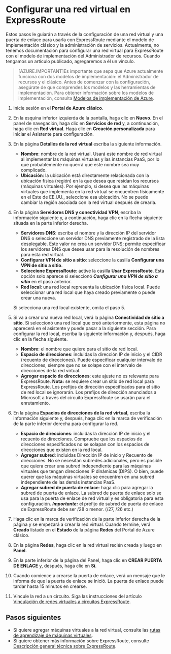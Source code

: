 <properties
   pageTitle="Configurar una red virtual y una puerta de enlace para ExpressRoute | Microsoft Azure"
   description="Este artículo le guiará a través de la configuración de una red virtual (VNet) en ExpressRoute"
   documentationCenter="na"
   services="expressroute"
   authors="cherylmc"
   manager="carolz"
   editor=""
   tags="azure-service-management"/>

<tags 
   ms.service="expressroute"
   ms.devlang="na"
   ms.topic="article" 
   ms.tgt_pltfrm="na"
   ms.workload="infrastructure-services" 
   ms.date="01/16/2016"
   ms.author="cherylmc"/>

# Configurar una red virtual en ExpressRoute

Estos pasos le guiarán a través de la configuración de una red virtual y una puerta de enlace para usarla con ExpressRoute mediante el modelo de implementación clásico y la administración de servicios. Actualmente, no tenemos documentación para configurar una red virtual para ExpressRoute con el modelo de implementación del Administrador de recursos. Cuando tengamos un artículo publicado, agregaremos a él un vínculo.

>[AZURE.IMPORTANT]Es importante que sepa que Azure actualmente funciona con dos modelos de implementación: el Administrador de recursos y el clásico. Antes de comenzar con la configuración, asegúrate de que comprendes los modelos y las herramientas de implementación. Para obtener información sobre los modelos de implementación, consulta [Modelos de implementación de Azure](../azure-classic-rm.md).

1. Inicie sesión en el **Portal de Azure clásico**.

2. En la esquina inferior izquierda de la pantalla, haga clic en **Nuevo**. En el panel de navegación, haga clic en **Servicios de red** y, a continuación, haga clic en **Red virtual**. Haga clic en **Creación personalizada** para iniciar el Asistente para configuración.

3. En la página **Detalles de la red virtual** escriba la siguiente información.

	- **Nombre**: nombre de la red virtual. Usará este nombre de red virtual al implementar las máquinas virtuales y las instancias PaaS, por lo que probablemente no querrá que este nombre sea muy complicado.
	- **Ubicación**: la ubicación está directamente relacionada con la ubicación física (región) en la que desea que residan los recursos (máquinas virtuales). Por ejemplo, si desea que las máquinas virtuales que implementa en la red virtual se encuentren físicamente en el Este de EE.UU., seleccione esa ubicación. No se puede cambiar la región asociada con la red virtual después de crearla.

4. En la página **Servidores DNS y conectividad VPN**, escriba la información siguiente y, a continuación, haga clic en la flecha siguiente situada en la parte inferior derecha.

	- **Servidores DNS**: escriba el nombre y la dirección IP del servidor DNS o seleccione un servidor DNS previamente registrado de la lista desplegable. Este valor no crea un servidor DNS; permite especificar los servidores DNS que desea usar para la resolución de nombres para esta red virtual.
	- **Configurar VPN de sitio a sitio**: seleccione la casilla **Configurar una VPN de sitio a sitio**.
	- **Seleccione ExpressRoute**: active la casilla **Usar ExpressRoute**. Esta opción solo aparece si seleccionó ***Configurar una VPN de sitio a sitio*** en el paso anterior.
	- **Red local**: una red local representa la ubicación física local. Puede seleccionar una red local que haya creado previamente o puede crear una nueva.

	Si selecciona una red local existente, omita el paso 5.

5. Si va a crear una nueva red local, verá la página **Conectividad de sitio a sitio**. Si seleccionó una red local que creó anteriormente, esta página no aparecerá en el asistente y puede pasar a la siguiente sección. Para configurar la red local, escriba la siguiente información y, después, haga clic en la flecha siguiente.

	- **Nombre**: el nombre que quiere para el sitio de red local.
	- **Espacio de direcciones**: incluidas la dirección IP de inicio y el CIDR (recuento de direcciones). Puede especificar cualquier intervalo de direcciones, siempre que no se solape con el intervalo de direcciones de la red virtual.
	- **Agregar espacio de direcciones**: este ajuste no es relevante para ExpressRoute. **Nota:** se requiere crear un sitio de red local para ExpressRoute. Los prefijos de dirección especificados para el sitio de red local se ignorarán. Los prefijos de dirección anunciados a Microsoft a través del circuito ExpressRoute se usarán para el enrutamiento.

6. En la página **Espacios de direcciones de la red virtual**, escriba la información siguiente y, después, haga clic en la marca de verificación de la parte inferior derecha para configurar la red.

	- **Espacio de direcciones**: incluidas la dirección IP de inicio y el recuento de direcciones. Compruebe que los espacios de direcciones especificados no se solapan con los espacios de direcciones que existen en la red local.
	- **Agregar subred**: incluidas Dirección IP de inicio y Recuento de direcciones. No se necesitan subredes adicionales, pero es posible que quiera crear una subred independiente para las máquinas virtuales que tengan direcciones IP dinámicas (DIPS). O bien, puede querer que las máquinas virtuales se encuentren en una subred independiente de las demás instancias PaaS.
	- **Agregar subred de puerta de enlace**: haga clic para agregar la subred de puerta de enlace. La subred de puerta de enlace solo se usa para la puerta de enlace de red virtual y es obligatoria para esta configuración. ***Importante:*** el prefijo de subred de puerta de enlace de ExpressRoute debe ser /28 o menor. (/27, /26 etc.)

7. Haga clic en la marca de verificación de la parte inferior derecha de la página y se empezará a crear la red virtual. Cuando termine, verá **Creado** listado en el **Estado** de la página **Redes** del Portal de Azure clásico.

8. En la página **Redes**, haga clic en la red virtual recién creada y luego en **Panel**.
9. En la parte inferior de la página del Panel, haga clic en **CREAR PUERTA DE ENLACE** y, después, haga clic en **Sí**.

10. Cuando comience a crearse la puerta de enlace, verá un mensaje que le informa de que la puerta de enlace se inició. La puerta de enlace puede tardar hasta 15 minutos en crearse.

11. Vincule la red a un circuito. Siga las instrucciones del artículo [Vinculación de redes virtuales a circuitos ExpressRoute](expressroute-howto-linkvnet-classic.md).

## Pasos siguientes

- Si quiere agregar máquinas virtuales a la red virtual, consulte las [rutas de aprendizaje de máquinas virtuales](https://azure.microsoft.com/documentation/learning-paths/virtual-machines/).
- Si quiere obtener más información sobre ExpressRoute, consulte [Descripción general técnica sobre ExpressRoute](expressroute-introduction.md).


 

<!---HONumber=AcomDC_0121_2016-->